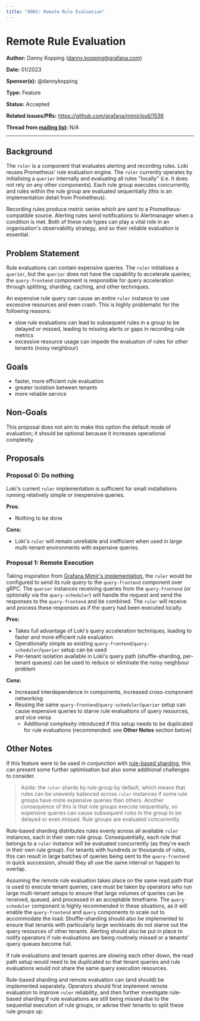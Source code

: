 ```yaml
---
title: "0002: Remote Rule Evaluation"
---
```


# Remote Rule Evaluation

**Author:** Danny Kopping (danny.kopping@grafana.com)

**Date:** 01/2023

**Sponsor(s):** @dannykopping

**Type:** Feature

**Status:** Accepted

**Related issues/PRs:** https://github.com/grafana/mimir/pull/1536

**Thread from [mailing list](https://groups.google.com/forum/#!forum/lokiproject):** N/A

---

## Background

The `ruler` is a component that evaluates alerting and recording rules. Loki reuses Prometheus' rule evaluation engine. The `ruler` currently operates by initialising a `querier` internally and evaluating all rules "locally" (i.e. it does not rely on any other components). Each rule group executes concurrently, and rules within the rule group are evaluated sequentially (this is an implementation detail from Prometheus).

Recording rules produce metric series which are sent to a Prometheus-compatible source. Alerting rules send notifications to Alertmanager when a condition is met. Both of these rule types can play a vital role in an organisation's observability strategy, and so their reliable evaluation is essential.

## Problem Statement

Rule evaluations can contain expensive queries. The `ruler` initialises a `querier`, but the `querier` does not have the capability to accelerate queries; the `query-frontend` component is responsible for query acceleration through splitting, sharding, caching, and other techniques.

An expensive rule query can cause an entire `ruler` instance to use excessive resources and even crash. This is highly problematic for the following reasons:

- slow rule evaluations can lead to subsequent rules in a group to be delayed or missed, leading to missing alerts or gaps in recording rule metrics
- excessive resource usage can impede the evaluation of rules for other tenants (noisy neighbour)

## Goals

- faster, more efficient rule evaluation
- greater isolation between tenants
- more reliable service

## Non-Goals

This proposal does not aim to make this option the default mode of evaluation; it should be optional because it increases operational complexity.

## Proposals

### Proposal 0: Do nothing

Loki's current `ruler` implementation is sufficient for small installations running relatively simple or inexpensive queries.

**Pros**:
- Nothing to be done

**Cons:**
- Loki's `ruler` will remain unreliable and inefficient when used in large multi-tenant environments with expensive queries.

### Proposal 1: Remote Execution

Taking inspiration from [Grafana Mimir's implementation](https://grafana.com/docs/mimir/latest/operators-guide/architecture/components/ruler/#remote), the `ruler` would be configured to send its rule query to the `query-frontend` component over gRPC. The `querier` instances receiving queries from the `query-frontend` (or optionally via the `query-scheduler`) will handle the request and send the responses to the `query-frontend` and be combined. The `ruler` will receive and process these responses as if the query had been executed locally.

**Pros:**
- Takes full advantage of Loki's query acceleration techniques, leading to faster and more efficient rule evaluation
- Operationally simple as existing `query-frontend`/`query-scheduler`/`querier` setup can be used
- Per-tenant isolation available in Loki's query path (shuffle-sharding, per-tenant queues) can be used to reduce or eliminate the noisy neighbour problem

**Cons:**
- Increased interdependence in components, increased cross-component networking
- Reusing the same `query-frontend`/`query-scheduler`/`querier` setup can cause expensive queries to starve rule evaluations of query resources, and vice versa
  - Additional complexity introduced if this setup needs to be duplicated for rule evaluations (recommended: see **Other Notes** section below)

## Other Notes

If this feature were to be used in conjunction with [rule-based sharding](https://github.com/grafana/loki/pull/8092), this can present some further optimisation but also some additional challenges to consider.

> Aside: the `ruler` shards by rule group by default, which means that rules can be unevenly balanced across `ruler` instances if some rule groups have more expensive queries than others. Another consequence of this is that rule groups execute sequentially, so expensive queries can cause subsequent rules in the group to be delayed or even missed. Rule groups are evaluated concurrently.

Rule-based sharding distributes rules evenly across all available `ruler` instances, each in their own rule group. Consequentially, each rule that belongs to a `ruler` instance will be evaluated concurrently (as they're each in their own rule group). For tenants with hundreds or thousands of rules, this can result in large batches of queries being sent to the `query-frontend` in quick succession, should they all use the same interval or happen to overlap.

Assuming the remote rule evaluation takes place on the same read path that is used to execute tenant queries, care must be taken by operators who run large multi-tenant setups to ensure that large volumes of queries can be received, queued, and processed in an acceptable timeframe. The `query-scheduler` component is highly recommended in these situations, as it will enable the `query-frontend` and `query` components to scale out to accommodate the load. Shuffle-sharding should also be implemented to ensure that tenants with particularly large workloads do not starve out the query resources of other tenants. Alerting should also be put in place to notify operators if rule evaluations are being routinely missed or a tenants' query queues become full.

If rule evaluations and tenant queries are slowing each other down, the read path setup would need to be duplicated so that tenant queries and rule evaluations would not share the same query execution resources.

Rule-based sharding and remote evaluation can (and should) be implemented separately. Operators should first implement remote evaluation to improve `ruler` reliability, and _then_ further investigate rule-based sharding if rule evaluations are still being missed due to the sequential execution of rule groups, or advise their tenants to split these rule groups up.
